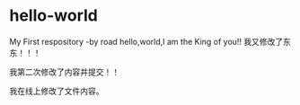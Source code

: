 # hello-world
My First respository -by road
hello,world,I am the King of you!!
我又修改了东东！！！

我第二次修改了内容并提交！！

我在线上修改了文件内容。
